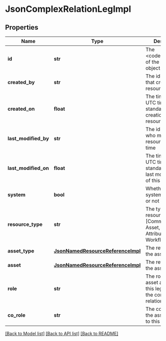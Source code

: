 # JsonComplexRelationLegImpl

## Properties
Name | Type | Description | Notes
------------ | ------------- | ------------- | -------------
**id** | **str** | The &lt;code&gt;id&lt;/code&gt; of the represented object (entity) | 
**created_by** | **str** | The id of the user that created this resource | [optional] 
**created_on** | **float** | The timestamp (in UTC time standard) of the creation of this resource | [optional] 
**last_modified_by** | **str** | The id of the user who modified this resource the last time | [optional] 
**last_modified_on** | **float** | The timestamp (in UTC time standard) of the last modification of this resource | [optional] 
**system** | **bool** | Whether this is a system resource or not | [optional] 
**resource_type** | **str** | The type of this resource, i.e. [Community, Asset, Domain, Attribute, Relation, WorkflowInstance] | [optional] 
**asset_type** | [**JsonNamedResourceReferenceImpl**](JsonNamedResourceReferenceImpl.md) | The reference to the asset type | [optional] 
**asset** | [**JsonNamedResourceReferenceImpl**](JsonNamedResourceReferenceImpl.md) | The reference to the asset | [optional] 
**role** | **str** | The role that the asset assigned to this leg plays in the complex relation | [optional] 
**co_role** | **str** | The co-role for the asset assigned to this leg | [optional] 

[[Back to Model list]](../README.md#documentation-for-models) [[Back to API list]](../README.md#documentation-for-api-endpoints) [[Back to README]](../README.md)



